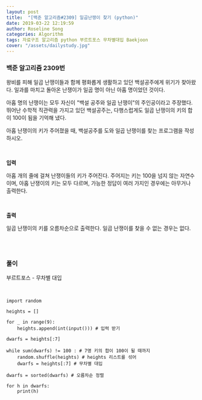 ```yaml
---
layout: post
title:  "[백준 알고리즘#2309] 일곱난쟁이 찾기 (python)"
date: 2019-03-22 12:19:59
author: Roseline Song
categories: Algorithm
tags: 자료구조 알고리즘 python 부르트포스 무차별대입 Baekjoon
cover: "/assets/dailystudy.jpg"
---
```


### 백준 알고리즘 2309번

왕비를 피해 일곱 난쟁이들과 함께 평화롭게 생활하고 있던 백설공주에게 위기가 찾아왔다. 일과를 마치고 돌아온 난쟁이가 일곱 명이 아닌 아홉 명이었던 것이다.

아홉 명의 난쟁이는 모두 자신이 "백설 공주와 일곱 난쟁이"의 주인공이라고 주장했다. 뛰어난 수학적 직관력을 가지고 있던 백설공주는, 다행스럽게도 일곱 난쟁이의 키의 합이 100이 됨을 기억해 냈다.

아홉 난쟁이의 키가 주어졌을 때, 백설공주를 도와 일곱 난쟁이를 찾는 프로그램을 작성하시오.

<br>

**입력**

아홉 개의 줄에 걸쳐 난쟁이들의 키가 주어진다. 주어지는 키는 100을 넘지 않는 자연수이며, 아홉 난쟁이의 키는 모두 다르며, 가능한 정답이 여러 가지인 경우에는 아무거나 출력한다.

<br>

**출력**

일곱 난쟁이의 키를 오름차순으로 출력한다. 일곱 난쟁이를 찾을 수 없는 경우는 없다.

<br>
<br>

### 풀이 

부르트포스 - 무차별 대입

<br>

```
import random

heights = []

for _ in range(9):
    heights.append(int(input())) # 입력 받기

dwarfs = heights[:7]

while sum(dwarfs) != 100 : # 7명 키의 합이 100이 될 때까지
    random.shuffle(heights) # heights 리스트를 섞어
    dwarfs = heights[:7] # 무차별 대입
    
dwarfs = sorted(dwarfs) # 오름차순 정렬

for h in dwarfs:
    print(h)
```
